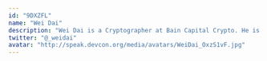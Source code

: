 ```yaml
---
id: "9DXZFL"
name: "Wei Dai"
description: "Wei Dai is a Cryptographer at Bain Capital Crypto. He is **not** the inventor of b-money, who the unit of Ethereum and the Maker stablecoin is named after. Nevertheless, he aspires to contribute enough to the R&D of blockchains so that he may one day become \"the Wei Dai.\""
twitter: "@_weidai"
avatar: "http://speak.devcon.org/media/avatars/WeiDai_OxzS1vF.jpg"
---
```

